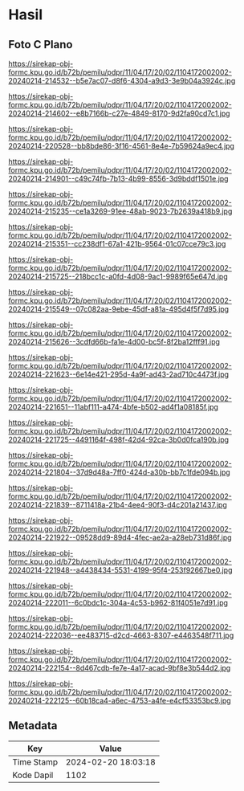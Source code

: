 # Hasil

## Foto C Plano

https://sirekap-obj-formc.kpu.go.id/b72b/pemilu/pdpr/11/04/17/20/02/1104172002002-20240214-214532--b5e7ac07-d8f6-4304-a9d3-3e9b04a3924c.jpg

https://sirekap-obj-formc.kpu.go.id/b72b/pemilu/pdpr/11/04/17/20/02/1104172002002-20240214-214602--e8b7166b-c27e-4849-8170-9d2fa90cd7c1.jpg

https://sirekap-obj-formc.kpu.go.id/b72b/pemilu/pdpr/11/04/17/20/02/1104172002002-20240214-220528--bb8bde86-3f16-4561-8e4e-7b59624a9ec4.jpg

https://sirekap-obj-formc.kpu.go.id/b72b/pemilu/pdpr/11/04/17/20/02/1104172002002-20240214-214901--c49c74fb-7b13-4b99-8556-3d9bddf1501e.jpg

https://sirekap-obj-formc.kpu.go.id/b72b/pemilu/pdpr/11/04/17/20/02/1104172002002-20240214-215235--ce1a3269-91ee-48ab-9023-7b2639a418b9.jpg

https://sirekap-obj-formc.kpu.go.id/b72b/pemilu/pdpr/11/04/17/20/02/1104172002002-20240214-215351--cc238df1-67a1-421b-9564-01c07cce79c3.jpg

https://sirekap-obj-formc.kpu.go.id/b72b/pemilu/pdpr/11/04/17/20/02/1104172002002-20240214-215725--218bcc1c-a0fd-4d08-9ac1-9989f65e647d.jpg

https://sirekap-obj-formc.kpu.go.id/b72b/pemilu/pdpr/11/04/17/20/02/1104172002002-20240214-215549--07c082aa-9ebe-45df-a81a-495d4f5f7d95.jpg

https://sirekap-obj-formc.kpu.go.id/b72b/pemilu/pdpr/11/04/17/20/02/1104172002002-20240214-215626--3cdfd66b-fa1e-4d00-bc5f-8f2ba12fff91.jpg

https://sirekap-obj-formc.kpu.go.id/b72b/pemilu/pdpr/11/04/17/20/02/1104172002002-20240214-221623--6e14e421-295d-4a9f-ad43-2ad710c4473f.jpg

https://sirekap-obj-formc.kpu.go.id/b72b/pemilu/pdpr/11/04/17/20/02/1104172002002-20240214-221651--11abf111-a474-4bfe-b502-ad4f1a08185f.jpg

https://sirekap-obj-formc.kpu.go.id/b72b/pemilu/pdpr/11/04/17/20/02/1104172002002-20240214-221725--4491164f-498f-42d4-92ca-3b0d0fca190b.jpg

https://sirekap-obj-formc.kpu.go.id/b72b/pemilu/pdpr/11/04/17/20/02/1104172002002-20240214-221804--37d9d48a-7ff0-424d-a30b-bb7c1fde094b.jpg

https://sirekap-obj-formc.kpu.go.id/b72b/pemilu/pdpr/11/04/17/20/02/1104172002002-20240214-221839--8711418a-21b4-4ee4-90f3-d4c201a21437.jpg

https://sirekap-obj-formc.kpu.go.id/b72b/pemilu/pdpr/11/04/17/20/02/1104172002002-20240214-221922--09528dd9-89d4-4fec-ae2a-a28eb731d86f.jpg

https://sirekap-obj-formc.kpu.go.id/b72b/pemilu/pdpr/11/04/17/20/02/1104172002002-20240214-221948--a4438434-5531-4199-95f4-253f92667be0.jpg

https://sirekap-obj-formc.kpu.go.id/b72b/pemilu/pdpr/11/04/17/20/02/1104172002002-20240214-222011--6c0bdc1c-304a-4c53-b962-81f4051e7d91.jpg

https://sirekap-obj-formc.kpu.go.id/b72b/pemilu/pdpr/11/04/17/20/02/1104172002002-20240214-222036--ee483715-d2cd-4663-8307-e4463548f711.jpg

https://sirekap-obj-formc.kpu.go.id/b72b/pemilu/pdpr/11/04/17/20/02/1104172002002-20240214-222154--8d467cdb-fe7e-4a17-acad-9bf8e3b544d2.jpg

https://sirekap-obj-formc.kpu.go.id/b72b/pemilu/pdpr/11/04/17/20/02/1104172002002-20240214-222125--60b18ca4-a6ec-4753-a4fe-e4cf53353bc9.jpg


## Metadata

| Key        | Value               |
| ---------- | ------------------- |
| Time Stamp | 2024-02-20 18:03:18 |
| Kode Dapil | 1102                |



